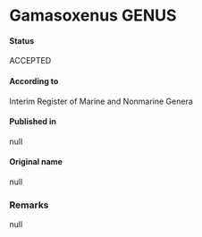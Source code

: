 Gamasoxenus GENUS
=======

#### Status
ACCEPTED

#### According to
Interim Register of Marine and Nonmarine Genera

#### Published in
null

#### Original name
null

### Remarks
null